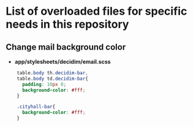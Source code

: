 # List of overloaded files for specific needs in this repository

## Change mail background color
 - **app/stylesheets/decidim/email.scss**
```scss
    table.body th.decidim-bar,
    table.body td.decidim-bar{
      padding: 10px 0;
      background-color: #fff;
    }

    .cityhall-bar{
      background-color: #fff;
    }
```